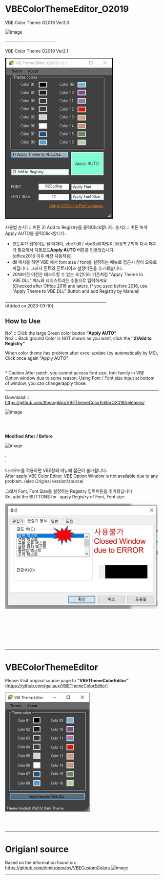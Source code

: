 
# VBEColorThemeEditor_O2019



VBE Color Theme O2019 Ver3.0

![image](https://github.com/theangkko/VBEThemeColorEditorO2019/assets/75212211/643830f5-c712-45d0-b12e-7c2a6cb5f495)


--------------------------<br>

VBE Color Theme O2019 Ver2.1


![modified](/MainWindowO2019.jpg)

사용법
순서1 :: 버튼 2) Add to Registry를 클릭Click합니다.
순서2 :: 버튼 녹색Apply AUTO를 클릭Click합니다.


- 윈도우가 업데이트 될 때마다, vbe7.dll / vbe6.dll 파일이 원상복구되어 다시 패치가 필요해서 자동모드**Apply AUTO** 버튼을 만들었습니다.    
  (office2016 이후 버전 자동적용)
- dll 패치를 하면 VBE 에서 font size / font를 설정하는 메뉴로 접근시 창이 오류로 꺼집니다. 그래서 폰트와 폰트사이즈 설정버튼을 추가했습니다.
- 2016버전 이전은 테스트할 수 없는 조건이라 기존처럼 "Apply Theme to VBE.DLL" 메뉴와 레지스트리는 수동으로 입력하세요    
  (Checked after Office 2016 and laters. If you used before 2016, use "Apply Theme to VBE.DLL" Button and add Registry by Manual)



____________________________________________________<br>
(Added on 2023-03-10) <br>
## How to Use <br>
No1 :: Click the large Green color button **"Apply AUTO"**  <br>
No2 :: Back ground Color is NOT shown as you want, click the **"2)Add to Registry"** <br>


When color theme has problem after excel update (by automatically by MS), Click once again "Apply AUTO"

<br>
* Caution
After patch, you cannot access font size, font family in VBE Option window due to some reason.
Using Font / Font size input at bottom of window, you can change/apply those.

____________________________________________________


Download :: https://github.com/theangkko/VBEThemeColorEditorO2019/releases/

<img width="727" alt="image" src="https://github.com/theangkko/VBEThemeColorEditorO2019/assets/75212211/4cedb508-017e-41b7-8a57-ec614eccaa77">

<BR><BR>  


**Modified After / Before**

![image](https://github.com/theangkko/VBEThemeColorEditorO2019/assets/75212211/adfa74cc-487b-420f-a862-a40bc7f49dc1)


.    
.    


다크모드를 적용하면 VBE창의 메뉴에 접근이 불가합니다.    
After apply VBE Color Editor, VBE Option Window is not available due to any problem. (also Original version/source)

그래서 Font, Font Size를 설정하는 Registry 입력버튼을 추가했습니다    
So, add the BUTTONS for -apply Registry of Font, Font size- 


<img src="/ErrorVBEOptionInput.png" width="500">


<br><br><br><br><br><br>


---

# VBEColorThemeEditor    
Please Visit original source page to **"VBEThemeColorEditor"**(https://github.com/gallaux/VBEThemeColorEditor)
 
![original](/ThemeEditor.png)

<br><br>

---

# Origianl source
Based on the information found on: https://github.com/dimitropoulos/VBECustomColors 
![image](https://github.com/theangkko/VBEThemeColorEditorO2019/assets/75212211/3775a99d-3c00-4df3-8513-6f96dfdb07a7)



__________________________________________________     





